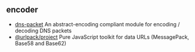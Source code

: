 ## encoder

- [dns-packet](https://github.com/mafintosh/dns-packet) An abstract-encoding compliant module for encoding / decoding DNS packets
- [@urlpack/project](https://github.com/daangn/urlpack) Pure JavaScript toolkit for data URLs (MessagePack, Base58 and Base62)